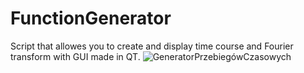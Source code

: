 # FunctionGenerator
Script that allowes you to create and display time course and Fourier transform with GUI made in QT.
![GeneratorPrzebiegówCzasowych](https://user-images.githubusercontent.com/101892382/179589110-4fa208a8-f481-4789-808b-34aee38bd3d2.png)
